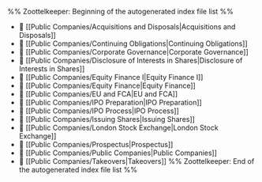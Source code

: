 %% Zoottelkeeper: Beginning of the autogenerated index file list  %%
- 📄 [[Public Companies/Acquisitions and Disposals|Acquisitions and Disposals]]
- 📄 [[Public Companies/Continuing Obligations|Continuing Obligations]]
- 📄 [[Public Companies/Corporate Governance|Corporate Governance]]
- 📄 [[Public Companies/Disclosure of Interests in Shares|Disclosure of Interests in Shares]]
- 📄 [[Public Companies/Equity Finance I|Equity Finance I]]
- 📄 [[Public Companies/Equity Finance|Equity Finance]]
- 📄 [[Public Companies/EU and FCA|EU and FCA]]
- 📄 [[Public Companies/IPO Preparation|IPO Preparation]]
- 📄 [[Public Companies/IPO Process|IPO Process]]
- 📄 [[Public Companies/Issuing Shares|Issuing Shares]]
- 📄 [[Public Companies/London Stock Exchange|London Stock Exchange]]
- 📄 [[Public Companies/Prospectus|Prospectus]]
- 📄 [[Public Companies/Public Companies|Public Companies]]
- 📄 [[Public Companies/Takeovers|Takeovers]]
%% Zoottelkeeper: End of the autogenerated index file list  %%
